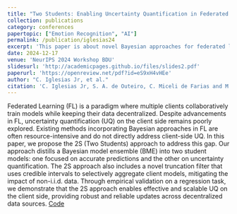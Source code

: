 ```yaml
---
title: "Two Students: Enabling Uncertainty Quantification in Federated Learning Clients"
collection: publications
category: conferences
papertopic: ["Emotion Recognition", "AI"]
permalink: /publication/iglesias24
excerpt: 'This paper is about novel Bayesian approaches for federated learning.'
date: 2024-12-17
venue: 'NeurIPS 2024 Workshop BDU'
slidesurl: 'http://academicpages.github.io/files/slides2.pdf'
paperurl: 'https://openreview.net/pdf?id=eS9xH4vHEe'
author: "C. Iglesias Jr, et al."
citation: 'C. Iglesias Jr, S. A. de Outeiro, C. Miceli de Farias and M. Bolic, Two Students: Enabling Uncertainty Quantification in Federated Learning Clients, NeurIPS 2024 Workshop on Bayesian Decision-making and Uncertainty, 2024.'
---
```


Federated Learning (FL) is a paradigm where multiple clients collaboratively train models while keeping their data decentralized. Despite advancements in FL, uncertainty quantification (UQ) on the client side remains poorly explored. Existing methods incorporating Bayesian approaches in FL are often resource-intensive and do not directly address client-side UQ. In this paper, we propose the 2S (Two Students) approach to address this gap. Our approach distills a Bayesian model ensemble (BME) into two student models: one focused on accurate predictions and the other on uncertainty quantification. The 2S approach also includes a novel truncation filter that uses credible intervals to selectively aggregate client models, mitigating the impact of non-i.i.d. data. Through empirical validation on a regression task, we demonstrate that the 2S approach enables effective and scalable UQ on the client side, providing robust and reliable updates across decentralized data sources.
[Code](https://github.com/cristovaoiglesias/2S)
